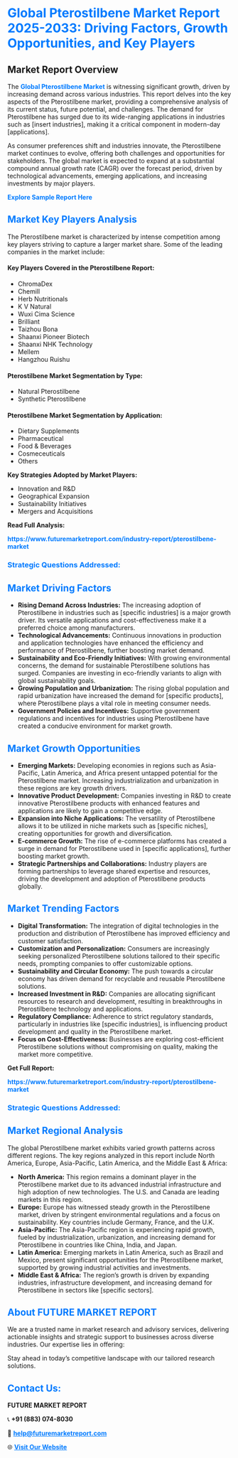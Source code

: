 <h1 style="color: #007BFF;">Global Pterostilbene Market Report 2025-2033: Driving Factors, Growth Opportunities, and Key Players</h1>

<section id="overview">
<h2>Market Report Overview</h2>
<p>The <a href="https://www.futuremarketreport.com/industry-report/pterostilbene-market" style="color: #007BFF; text-decoration: none;"><strong>Global Pterostilbene Market</strong></a> is witnessing significant growth, driven by increasing demand across various industries. This report delves into the key aspects of the Pterostilbene market, providing a comprehensive analysis of its current status, future potential, and challenges. The demand for Pterostilbene has surged due to its wide-ranging applications in industries such as [insert industries], making it a critical component in modern-day [applications].</p>
<p>As consumer preferences shift and industries innovate, the Pterostilbene market continues to evolve, offering both challenges and opportunities for stakeholders. The global market is expected to expand at a substantial compound annual growth rate (CAGR) over the forecast period, driven by technological advancements, emerging applications, and increasing investments by major players.</p>
</section>

<section id="overview">
<p><a href="https://www.futuremarketreport.com/request-sample/reportId=30179" style="color: #007BFF; text-decoration: none;"><strong>Explore Sample Report Here</strong></a></p>
</section>

<section id="key-players">
<h2 style="color: #007BFF;">Market Key Players Analysis</h2>
<p>The Pterostilbene market is characterized by intense competition among key players striving to capture a larger market share. Some of the leading companies in the market include:</p>
<h4>Key Players Covered in the Pterostilbene Report:</h4>
<ul><li>ChromaDex</li><li>Chemill</li><li>Herb Nutritionals</li><li>K V Natural</li><li>Wuxi Cima Science</li><li>Brilliant</li><li>Taizhou Bona</li><li>Shaanxi Pioneer Biotech</li><li>Shaanxi NHK Technology</li><li>Mellem</li><li>Hangzhou Ruishu</li></ul>
<h4>Pterostilbene Market Segmentation by Type:</h4>
<ul><li>Natural Pterostilbene</li><li>Synthetic Pterostilbene</li></ul>

<h4>Pterostilbene Market Segmentation by Application:</h4>
<ul><li>Dietary Supplements</li><li>Pharmaceutical</li><li>Food &amp; Beverages</li><li>Cosmeceuticals</li><li>Others</li></ul>
<p><strong>Key Strategies Adopted by Market Players:</strong></p>
<ul>
<li>Innovation and R&D</li>
<li>Geographical Expansion</li>
<li>Sustainability Initiatives</li>
<li>Mergers and Acquisitions</li>
</ul>
</section>

<section>
<p><strong>Read Full Analysis: </strong></p><a href="https://www.futuremarketreport.com/industry-report/pterostilbene-market" style="color: #007BFF; text-decoration: none;"><strong>https://www.futuremarketreport.com/industry-report/pterostilbene-market</strong></a>
<h3 style="color: #007BFF;">Strategic Questions Addressed:</h3>
</section>

<section id="driving-factors">
<h2 style="color: #007BFF;">Market Driving Factors</h2>
<ul>
<li><strong>Rising Demand Across Industries:</strong> The increasing adoption of Pterostilbene in industries such as [specific industries] is a major growth driver. Its versatile applications and cost-effectiveness make it a preferred choice among manufacturers.</li>
<li><strong>Technological Advancements:</strong> Continuous innovations in production and application technologies have enhanced the efficiency and performance of Pterostilbene, further boosting market demand.</li>
<li><strong>Sustainability and Eco-Friendly Initiatives:</strong> With growing environmental concerns, the demand for sustainable Pterostilbene solutions has surged. Companies are investing in eco-friendly variants to align with global sustainability goals.</li>
<li><strong>Growing Population and Urbanization:</strong> The rising global population and rapid urbanization have increased the demand for [specific products], where Pterostilbene plays a vital role in meeting consumer needs.</li>
<li><strong>Government Policies and Incentives:</strong> Supportive government regulations and incentives for industries using Pterostilbene have created a conducive environment for market growth.</li>
</ul>
</section>

<section id="growth-opportunities">
<h2 style="color: #007BFF;">Market Growth Opportunities</h2>
<ul>
<li><strong>Emerging Markets:</strong> Developing economies in regions such as Asia-Pacific, Latin America, and Africa present untapped potential for the Pterostilbene market. Increasing industrialization and urbanization in these regions are key growth drivers.</li>
<li><strong>Innovative Product Development:</strong> Companies investing in R&D to create innovative Pterostilbene products with enhanced features and applications are likely to gain a competitive edge.</li>
<li><strong>Expansion into Niche Applications:</strong> The versatility of Pterostilbene allows it to be utilized in niche markets such as [specific niches], creating opportunities for growth and diversification.</li>
<li><strong>E-commerce Growth:</strong> The rise of e-commerce platforms has created a surge in demand for Pterostilbene used in [specific applications], further boosting market growth.</li>
<li><strong>Strategic Partnerships and Collaborations:</strong> Industry players are forming partnerships to leverage shared expertise and resources, driving the development and adoption of Pterostilbene products globally.</li>
</ul>
</section>

<section id="trending-factors">
<h2 style="color: #007BFF;">Market Trending Factors</h2>
<ul>
<li><strong>Digital Transformation:</strong> The integration of digital technologies in the production and distribution of Pterostilbene has improved efficiency and customer satisfaction.</li>
<li><strong>Customization and Personalization:</strong> Consumers are increasingly seeking personalized Pterostilbene solutions tailored to their specific needs, prompting companies to offer customizable options.</li>
<li><strong>Sustainability and Circular Economy:</strong> The push towards a circular economy has driven demand for recyclable and reusable Pterostilbene solutions.</li>
<li><strong>Increased Investment in R&D:</strong> Companies are allocating significant resources to research and development, resulting in breakthroughs in Pterostilbene technology and applications.</li>
<li><strong>Regulatory Compliance:</strong> Adherence to strict regulatory standards, particularly in industries like [specific industries], is influencing product development and quality in the Pterostilbene market.</li>
<li><strong>Focus on Cost-Effectiveness:</strong> Businesses are exploring cost-efficient Pterostilbene solutions without compromising on quality, making the market more competitive.</li>
</ul>
</section>

<section>
<p><strong>Get Full Report: </strong></p><a href="https://www.futuremarketreport.com/industry-report/pterostilbene-market" style="color: #007BFF; text-decoration: none;"><strong>https://www.futuremarketreport.com/industry-report/pterostilbene-market</strong></a>
<h3 style="color: #007BFF;">Strategic Questions Addressed:</h3>
</section>


<section id="regional-analysis">
<h2 style="color: #007BFF;">Market Regional Analysis</h2>
<p>The global Pterostilbene market exhibits varied growth patterns across different regions. The key regions analyzed in this report include North America, Europe, Asia-Pacific, Latin America, and the Middle East & Africa:</p>
<ul>
<li><strong>North America:</strong> This region remains a dominant player in the Pterostilbene market due to its advanced industrial infrastructure and high adoption of new technologies. The U.S. and Canada are leading markets in this region.</li>
<li><strong>Europe:</strong> Europe has witnessed steady growth in the Pterostilbene market, driven by stringent environmental regulations and a focus on sustainability. Key countries include Germany, France, and the U.K.</li>
<li><strong>Asia-Pacific:</strong> The Asia-Pacific region is experiencing rapid growth, fueled by industrialization, urbanization, and increasing demand for Pterostilbene in countries like China, India, and Japan.</li>
<li><strong>Latin America:</strong> Emerging markets in Latin America, such as Brazil and Mexico, present significant opportunities for the Pterostilbene market, supported by growing industrial activities and investments.</li>
<li><strong>Middle East & Africa:</strong> The region’s growth is driven by expanding industries, infrastructure development, and increasing demand for Pterostilbene in sectors like [specific sectors].</li>
</ul>
</section>

<footer>
<h2 style="color: #007BFF;">About FUTURE MARKET REPORT</h2>
<p>We are a trusted name in market research and advisory services, delivering actionable insights and strategic support to businesses across diverse industries. Our expertise lies in offering:</p>

<p>Stay ahead in today’s competitive landscape with our tailored research solutions.</p>

<h2 style="color: #007BFF;">Contact Us:</h2>
<p><strong>FUTURE MARKET REPORT</strong></p>
<p>📞 <strong>+91 (883) 074-8030</strong></p>
<p>📧 <strong><a href="mailto:help@futuremarketreport.com" style="color: #007BFF;">help@futuremarketreport.com</a></strong></p>
<p>🌐 <strong><a href="https://www.futuremarketreport.com/" style="color: #007BFF;">Visit Our Website</a></strong></p>
</footer>